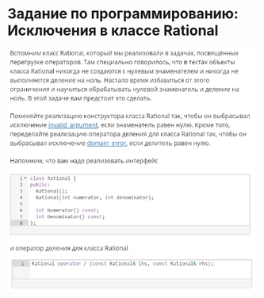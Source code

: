 # Задание по программированию: Исключения в классе Rational
![image](./../../assets/190.jpg)
![image](./../../assets/191.jpg)
